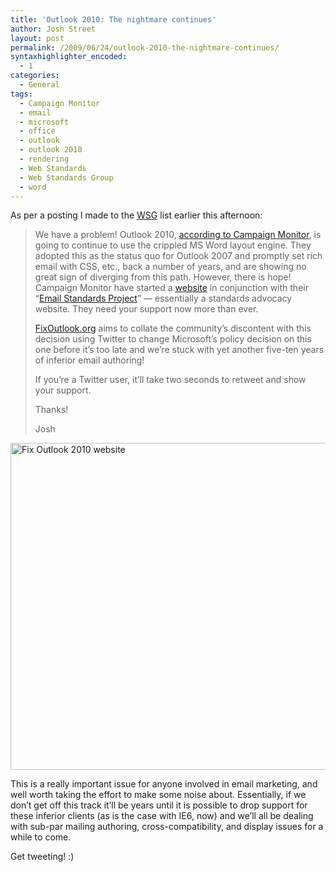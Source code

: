 ```yaml
---
title: 'Outlook 2010: The nightmare continues'
author: Josh Street
layout: post
permalink: /2009/06/24/outlook-2010-the-nightmare-continues/
syntaxhighlighter_encoded:
  - 1
categories:
  - General
tags:
  - Campaign Monitor
  - email
  - microsoft
  - office
  - outlook
  - outlook 2010
  - rendering
  - Web Standards
  - Web Standards Group
  - word
---
```

As per a posting I made to the [WSG][1] list earlier this afternoon:

> We have a problem! Outlook 2010, [according to Campaign Monitor][2], is going to continue to use the crippled MS Word layout engine. They adopted this as the status quo for Outlook 2007 and promptly set rich email with CSS, etc., back a number of years, and are showing no great sign of diverging from this path. However, there is hope! Campaign Monitor have started a [website][3] in conjunction with their &#8220;[Email Standards Project][4]&#8221; &#8212; essentially a standards advocacy website. They need your support now more than ever.
> 
> [FixOutlook.org][3] aims to collate the community&#8217;s discontent with this decision using Twitter to change Microsoft&#8217;s policy decision on this one before it&#8217;s too late and we&#8217;re stuck with yet another five-ten years of inferior email authoring!
> 
> If you&#8217;re a Twitter user, it&#8217;ll take two seconds to retweet and show your support.
> 
> Thanks!
> 
> Josh

<img class="alignnone size-full wp-image-1528" title="Fix Outlook 2010 website" src="http://josh.st/blog/wp-content//2009/06/fix-outlook-2010.jpg" alt="Fix Outlook 2010 website" width="700" height="523" />

This is a really important issue for anyone involved in email marketing, and well worth taking the effort to make some noise about. Essentially, if we don&#8217;t get off this track it&#8217;ll be years until it is possible to drop support for these inferior clients (as is the case with IE6, now) and we&#8217;ll all be dealing with sub-par mailing authoring, cross-compatibility, and display issues for a while to come.

Get tweeting! :)

 [1]: http://webstandardsgroup.org/
 [2]: http://www.campaignmonitor.com/blog/post/2799/microsoft-to-ignore-web-standards-in-outlook-2010/
 [3]: http://fixoutlook.org/
 [4]: http://www.email-standards.org/